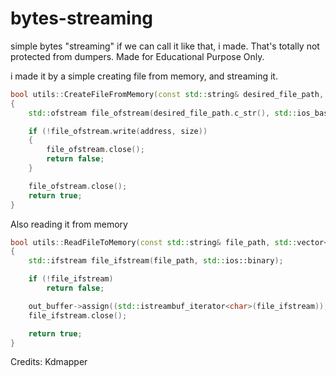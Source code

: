 # bytes-streaming

simple bytes "streaming" if we can call it like that, i made.
That's totally not protected from dumpers.
Made for Educational Purpose Only.

i made it by a simple creating file from memory, and streaming it.

```cpp
bool utils::CreateFileFromMemory(const std::string& desired_file_path, const char* address, size_t size)
{
	std::ofstream file_ofstream(desired_file_path.c_str(), std::ios_base::out | std::ios_base::binary);

	if (!file_ofstream.write(address, size))
	{
		file_ofstream.close();
		return false;
	}

	file_ofstream.close();
	return true;
}
```

Also reading it from memory
```cpp
bool utils::ReadFileToMemory(const std::string& file_path, std::vector<uint8_t>* out_buffer)
{
	std::ifstream file_ifstream(file_path, std::ios::binary);

	if (!file_ifstream)
		return false;

	out_buffer->assign((std::istreambuf_iterator<char>(file_ifstream)), std::istreambuf_iterator<char>());
	file_ifstream.close();

	return true;
}
```

Credits: Kdmapper

